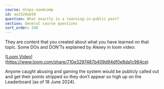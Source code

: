 ```yaml
---
course: mlops-zoomcamp
id: ae2520ab59
question: What exactly is a learning-in-public post?
section: General course questions
sort_order: 240
---
```


They are content that you created about what you have learned on that topic. Some DOs and DON’Ts explained by Alexey in loom video:

[[Loom Video](https://www.loom.com/share/710e3297487b409d94df0e8da1c984ce)](https://www.loom.com/share/710e3297487b409d94df0e8da1c984ce)

Anyone caught abusing and gaming the system would be publicly called out and get their points stripped so they don’t appear so high up on the Leaderboard (as of 18 June 2024).

